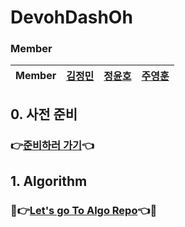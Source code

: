 # DevohDashOh
### Member

| Member | [김정민](https://github.com/JeongMin-98) |   [정윤호](https://github.com/yunhobb)   | [주영훈](https://github.com/JooYoungHoon) |
|:------:|:-------------------------------------:|:-----------------------------------:|:-------:|

## 0. 사전 준비

### 👉[준비하러 가기]()👈

## 1. Algorithm 
### 💯👉[Let's go To Algo Repo]()👈💯

[//]: # ()
[//]: # (## 3. 과제 진행현황)

[//]: # ()
[//]: # (|    Name    | ~~Pre~~ | ~~W1~~ | ~~W2~~ | ~~W3~~ | ~~W4~~ | ~~W5~~ | ~~W6~~ | ~~W7~~ |  ~~W8~~   |  ~~W9~~   |  ~~W10~~  |)

[//]: # (| :--------: | :-----: | :----: | :----: | :----: | :----: | :----: | :----: | :----: | :---: | :---: | :---: |)

[//]: # (| **name** |    🎉    |   🎉    |   🎉    |   🎉    |   🎉    |   🎉    |   🎉    |   🎉    |   🎉   |   🎉   |   🎉   |  )

[//]: # (| **name** |    🎉    |   🎉    |   🎉    |   🎉    |   🎉    |   🎉    |   🎉    |   🎉    |   🎉   |   🎉   |   🎉   |  )




